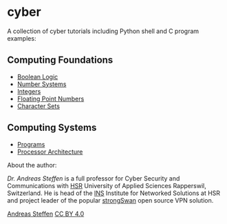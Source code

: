 # cyber

A collection of cyber tutorials including Python shell and C program examples:

## Computing Foundations
* [Boolean Logic](Computing_Foundations/Boolean_Logic.md)
* [Number Systems](Computing_Foundations/Number_Systems.md)
* [Integers](Computing_Foundations/Integers.md)
* [Floating Point Numbers](Computing_Foundations/Floating_Point_Numbers.md)
* [Character Sets](Computing_Foundations/Character_Sets.md)

## Computing Systems

* [Programs](Computing_Systems/Programs.md)
* [Processor Architecture](Computing_Systems/Processor_Architecture.md)

About the author:

*Dr. Andreas Steffen* is a full professor for Cyber Security and Communications with [HSR][HSR] University of Applied Sciences Rapperswil, Switzerland. He is head of the [INS][INS] Institute for Networked Solutions at HSR and project leader of the popular [strongSwan][SS] open source VPN solution.

[Andreas Steffen][AS] [CC BY 4.0][CC]

[AS]: mailto:andreas.steffen@strongsec.net
[CC]: http://creativecommons.org/licenses/by/4.0/
[SS]: https://www.strongswan.org
[HSR]: https://www.hsr.ch/en/studies/bachelor/degree-programmes/computer-science/overview/
[INS]: https://www.ins.hsr.ch/index.php?id=16093
